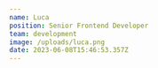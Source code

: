 ```yaml
---
name: Luca
position: Senior Frontend Developer
team: development
image: /uploads/luca.png
date: 2023-06-08T15:46:53.357Z
---
```

